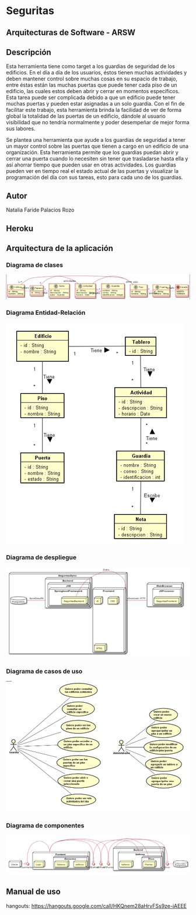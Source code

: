 # Seguritas

## Arquitecturas de Software - ARSW

## Descripción
Esta herramienta tiene como target a los guardias de seguridad de los edificios. En el día a día de los usuarios, éstos tienen muchas actividades y deben mantener control sobre muchas cosas en su espacio de trabajo, entre éstas están las muchas puertas que puede tener cada piso de un edificio, las cuales estos deben abrir y cerrar en momentos específicos. Esta tarea puede ser complicada debido a que un edificio puede tener muchas puertas y pueden estar asignadas a un solo guardia. Con el fin de facilitar este trabajo, esta herramienta brinda la facilidad de ver de forma global la totalidad de las puertas de un edificio, dándole al usuario visibilidad que no tendría normalmente y poder desempeñar de mejor forma sus labores.

Se plantea una herramienta que ayude a los guardias de seguridad a tener un mayor control sobre las puertas que tienen a cargo en un edificio de una organización. Esta herramienta permite que los guardias puedan abrir y cerrar una puerta cuando lo necesiten sin tener que trasladarse hasta ella y así ahorrar tiempo que pueden usar en otras actividades. Los guardias pueden ver en tiempo real el estado actual de las puertas y visualizar la programación del día con sus tareas, esto para cada uno de los guardias.

## Autor

Natalia Faride Palacios Rozo

## Heroku

## Arquitectura de la aplicación

### Diagrama de clases

![](https://raw.githubusercontent.com/Nattpalacios/Seguritas/master/Imagenes/diagramaClases.png)

### Diagrama Entidad-Relación

![](https://raw.githubusercontent.com/Nattpalacios/Seguritas/master/Imagenes/entidadRelacion.png)

### Diagrama de despliegue

![](https://raw.githubusercontent.com/Nattpalacios/Seguritas/master/Imagenes/diagramaDespliegue.PNG)

### Diagrama de casos de uso

![](https://raw.githubusercontent.com/Nattpalacios/Seguritas/master/Imagenes/casosDeUso.PNG)

### Diagrama de componentes

![](https://raw.githubusercontent.com/Nattpalacios/Seguritas/master/Imagenes/diagramaComponentes.PNG)

## Manual de uso





hangouts: https://hangouts.google.com/call/HKQnem28aHrvFSs9ze-iAEEE
